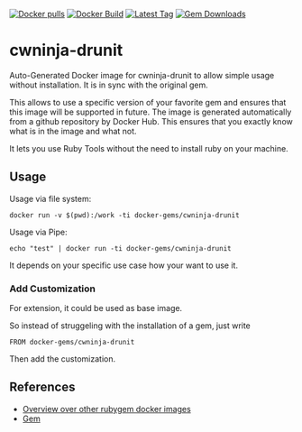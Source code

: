 [![Docker pulls](https://img.shields.io/docker/pulls/rubygem/cwninja-drunit.svg)](https://hub.docker.com/r/rubygem/cwninja-drunit/)
[![Docker Build](https://img.shields.io/docker/automated/rubygem/cwninja-drunit.svg)](https://hub.docker.com/r/rubygem/cwninja-drunit/)
[![Latest Tag](https://img.shields.io/github/tag/docker-rubygem/cwninja-drunit.svg)](https://hub.docker.com/r/rubygem/cwninja-drunit/)
[![Gem Downloads](https://img.shields.io/gem/dt/cwninja-drunit.svg)](https://rubygems.org/gems/cwninja-drunit/)
# cwninja-drunit

Auto-Generated Docker image for cwninja-drunit to allow simple usage without installation.
It is in sync with the original gem.

This allows to use a specific version of your favorite gem and ensures that this image will be supported in future.
The image is generated automatically from a github repository by Docker Hub.
This ensures that you exactly know what is in the image and what not.

It lets you use Ruby Tools without the need to install ruby on your machine.

## Usage

Usage via file system:

`docker run -v $(pwd):/work -ti docker-gems/cwninja-drunit`

Usage via Pipe:

`echo "test" | docker run -ti docker-gems/cwninja-drunit`

It depends on your specific use case how your want to use it.

### Add Customization

For extension, it could be used as base image.

So instead of struggeling with the installation of a gem, just write

`FROM docker-gems/cwninja-drunit`

Then add the customization.

## References

 - [Overview over other rubygem docker images](https://github.com/thinkbot/docker-rubygem)
 - [Gem](https://rubygems.org/gems/cwninja-drunit/)
